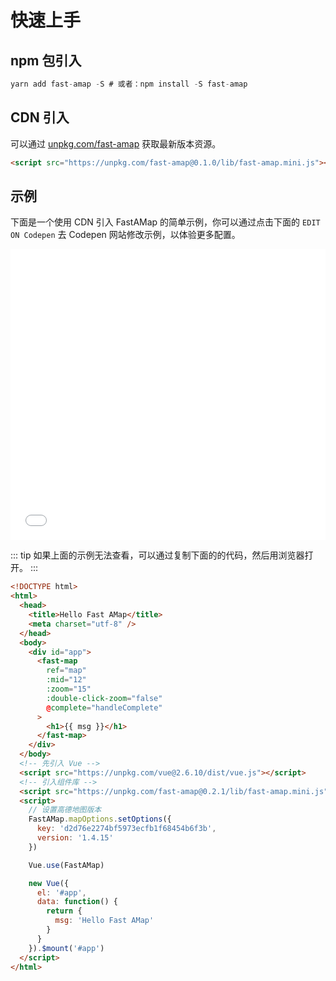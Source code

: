 # 快速上手

## npm 包引入

```js
yarn add fast-amap -S # 或者：npm install -S fast-amap
```

## CDN 引入

可以通过 [unpkg.com/fast-amap](https://unpkg.com/fast-amap) 获取最新版本资源。

```html
<script src="https://unpkg.com/fast-amap@0.1.0/lib/fast-amap.mini.js"></script>
```

## 示例

下面是一个使用 CDN 引入 FastAMap 的简单示例，你可以通过点击下面的 `EDIT ON Codepen` 去 Codepen 网站修改示例，以体验更多配置。

<iframe height="465" style="width: 100%;" scrolling="no" title="FastAMap 示例" src="//codepen.io/taoxusheng/embed/agRbrj/?height=465&theme-id=dark,result" frameborder="no" allowtransparency="true" allowfullscreen="true">
  See the Pen <a href='https://codepen.io/taoxusheng/pen/agRbrj/'>FastAMap 示例</a> by MT
  (<a href='https://codepen.io/taoxusheng'>@taoxusheng</a>) on <a href='https://codepen.io'>CodePen</a>.
</iframe>

::: tip
如果上面的示例无法查看，可以通过复制下面的的代码，然后用浏览器打开。
:::

```html
<!DOCTYPE html>
<html>
  <head>
    <title>Hello Fast AMap</title>
    <meta charset="utf-8" />
  </head>
  <body>
    <div id="app">
      <fast-map
        ref="map"
        :mid="12"
        :zoom="15"
        :double-click-zoom="false"
        @complete="handleComplete"
      >
        <h1>{{ msg }}</h1>
      </fast-map>
    </div>
  </body>
  <!-- 先引入 Vue -->
  <script src="https://unpkg.com/vue@2.6.10/dist/vue.js"></script>
  <!-- 引入组件库 -->
  <script src="https://unpkg.com/fast-amap@0.2.1/lib/fast-amap.mini.js"></script>
  <script>
    // 设置高德地图版本
    FastAMap.mapOptions.setOptions({
      key: 'd2d76e2274bf5973ecfb1f68454b6f3b',
      version: '1.4.15'
    })

    Vue.use(FastAMap)

    new Vue({
      el: '#app',
      data: function() {
        return {
          msg: 'Hello Fast AMap'
        }
      }
    }).$mount('#app')
  </script>
</html>
```
